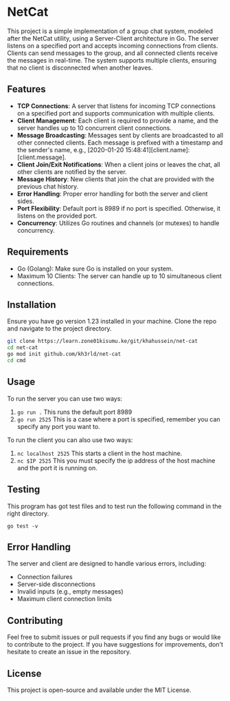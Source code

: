 # NetCat

This project is a simple implementation of a group chat system, modeled after the NetCat utility, using a Server-Client architecture in Go. The server listens on a specified port and accepts incoming connections from clients. Clients can send messages to the group, and all connected clients receive the messages in real-time. The system supports multiple clients, ensuring that no client is disconnected when another leaves.

## Features

- **TCP Connections**: A server that listens for incoming TCP connections on a specified port and supports communication with multiple clients.
 - **Client Management**: Each client is required to provide a name, and the server handles up to 10 concurrent client connections.
 - **Message Broadcasting**: Messages sent by clients are broadcasted to all other connected clients. Each message is prefixed with a timestamp and the sender's name, e.g., [2020-01-20 15:48:41][client.name]:[client.message].
 - **Client Join/Exit Notifications**: When a client joins or leaves the chat, all other clients are notified by the server.
 - **Message History**: New clients that join the chat are provided with the previous chat history.
 - **Error Handling**: Proper error handling for both the server and client sides.
 - **Port Flexibility**: Default port is 8989 if no port is specified. Otherwise, it listens on the provided port.
  - **Concurrency**: Utilizes Go routines and channels (or mutexes) to handle concurrency.

## Requirements

   - Go (Golang): Make sure Go is installed on your system.
   - Maximum 10 Clients: The server can handle up to 10 simultaneous client connections.

## Installation

Ensure you have go version 1.23 installed in your machine. Clone the repo and navigate to the project directory.

```bash
git clone https://learn.zone01kisumu.ke/git/khahussein/net-cat
cd net-cat
go mod init github.com/kh3rld/net-cat
cd cmd
```

## Usage

To run the server you can use two ways:

 1. ```go run .```  This runs the default port 8989
 2. ```go run 2525``` This is a case where a port is specified, remember you can specify any port you want to.

To run the client you can also use two ways: 

1. ```nc localhost 2525``` This starts a client in the host machine.
2. ```nc $IP 2525``` This you must specify the ip address of the host machine and the port it is running on.

## Testing

This program has got test files and to test run the following command in the right directory.

```go test -v```

## Error Handling

The server and client are designed to handle various errors, including:

 - Connection failures
 - Server-side disconnections
 - Invalid inputs (e.g., empty messages)
 - Maximum client connection limits

## Contributing

Feel free to submit issues or pull requests if you find any bugs or would like to contribute to the project. If you have suggestions for improvements, don't hesitate to create an issue in the repository.

## License

This project is open-source and available under the MIT License.